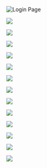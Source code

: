 ![Login Page](Slide1.JPG)

![](Slide2.JPG)

![](Slide3.JPG)

![](Slide4.JPG)

![](Slide5.JPG)

![](Slide6.JPG)

![](Slide7.JPG)

![](Slide8.JPG)

![](Slide9.JPG)

![](Slide10.JPG)

![](Slide11.JPG)

![](Slide12.JPG)

![](Slide13.JPG)

![](Slide14.JPG)
